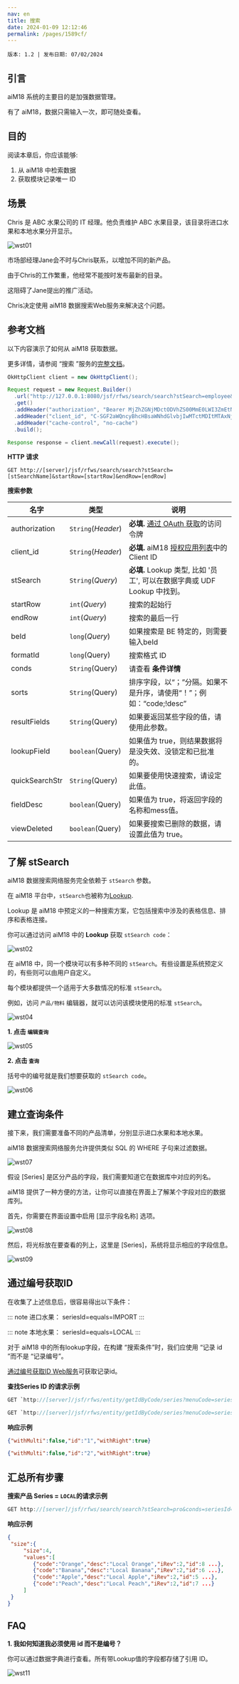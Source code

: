 ```yaml
---
nav: en
title: 搜索
date: 2024-01-09 12:12:46
permalink: /pages/1589cf/
---
```


`版本: 1.2 | 发布日期: 07/02/2024`

## 引言

aiM18 系统的主要目的是加强数据管理。 

有了 aiM18，数据只需输入一次，即可随处查看。

## 目的

阅读本章后，你应该能够:

1. 从 aiM18 中检索数据
2. 获取模块记录唯一 ID

## 场景

Chris 是 ABC 水果公司的 IT 经理。他负责维护 ABC 水果目录，该目录将进口水果和本地水果分开显示。

![wst01](/assets/wst01.png)

市场部经理Jane会不时与Chris联系，以增加不同的新产品。

由于Chris的工作繁重，他经常不能按时发布最新的目录。

这阻碍了Jane提出的推广活动。

Chris决定使用 aiM18 数据搜索Web服务来解决这个问题。

## 参考文档

以下内容演示了如何从 aiM18 获取数据。

更多详情，请参阅 “搜索 ”服务的[完整文档](/pages/c79a4a/#data-search-web-service)。

```java
OkHttpClient client = new OkHttpClient();

Request request = new Request.Builder()
  .url("http://127.0.0.1:8080/jsf/rfws/search/search?stSearch=employee&startRow=1&endRow=10")
  .get()
  .addHeader("authorization", "Bearer MjZhZGNjMDctODVhZS00MmE0LWI3ZmEtNzRhMTQwZGZiNTY0")
  .addHeader("client_id", "C-SGF2aWQncyBhcHBsaWNhdGlvbjIwMTctMDItMTAxNjc=")
  .addHeader("cache-control", "no-cache")
  .build();

Response response = client.newCall(request).execute();
```

**HTTP 请求**

`GET http://[server]/jsf/rfws/search/search?stSearch=[stSearchName]&startRow=[startRow]&endRow=[endRow]`


**搜索参数**

| 名字           | 类型               | 说明                              |
| -------------- | ------------------ | ---------------------------------------- |
| authorization  | `String`(*Header*) | **必填.** [通过 OAuth 获取](/pages/jd4373/#获取访问令牌)的访问令牌  |
| client_id      | `String`(*Header*) | **必填.** aiM18 [授权应用列表](/pages/jd4373/#注册应用程序)中的Client ID  |
| stSearch       | `String`(*Query*)  | **必填.**  Lookup 类型, 比如 '员工', 可以在数据字典或 UDF Lookup 中找到。|
| startRow       | `int`(*Query*)     | 搜索的起始行              |
| endRow         | `int`(*Query*)     | 搜索的最后一行                |
| beId           | `long`(*Query*)    | 如果搜索是 BE 特定的，则需要输入beId |
| formatId       | `long`(Query)      | 搜索格式 ID                         |
| conds          | `String`(Query)    | 请查看 **条件详情**        |
| sorts          | `String`(Query)    | 排序字段，以“；”分隔。如果不是升序，请使用“！”；例如：“code;!desc”|
| resultFields   | `String`(Query)    | 如果要返回某些字段的值，请使用此参数。 |
| lookupField    | `boolean`(Query)   | 如果值为 true，则结果数据将是没失效、没锁定和已批准的。 |
| quickSearchStr | `String`(Query)    | 如果要使用快速搜索，请设定此值。 |
| fieldDesc      | `boolean`(Query)   | 如果值为 true，将返回字段的名称和mess值。 |
| viewDeleted    | `boolean`(Query)   | 如果要搜索已删除的数据，请设置此值为 true。 |

## 了解 stSearch

aiM18 数据搜索网络服务完全依赖于 `stSearch` 参数。

在 aiM18 平台中，`stSearch`也被称为[Lookup](/pages/becaba/#lookup).

Lookup 是 aiM18 中预定义的一种搜索方案，它包括搜索中涉及的表格信息、排序和表格连接。

你可以通过访问 aiM18 中的 **Lookup** 获取 `stSearch code`：

![wst02](/assets/wst02.png)

在 aiM18 中，同一个模块可以有多种不同的 `stSearch`。有些设置是系统预定义的，有些则可以由用户自定义。

每个模块都提供一个适用于大多数情况的标准 `stSearch`。

例如，访问 `产品/物料` 编辑器，就可以访问该模块使用的标准 `stSearch`。

![wst04](/assets/wst04.png)

**1. 点击 `编辑查询`**

![wst05](/assets/wst05.png)

**2. 点击 `查询`**

括号中的编号就是我们想要获取的 `stSearch code`。

![wst06](/assets/wst06.png)

## 建立查询条件

接下来，我们需要准备不同的产品清单，分别显示进口水果和本地水果。 

aiM18 数据搜索网络服务允许提供类似 SQL 的 WHERE 子句来过滤数据。

![wst07](/assets/wst07.png)

假设 [Series] 是区分产品的字段，我们需要知道它在数据库中对应的列名。

aiM18 提供了一种方便的方法，让你可以直接在界面上了解某个字段对应的数据库列。

首先，你需要在界面设置中启用 [显示字段名称] 选项。

![wst08](/assets/wst08.png)

然后，将光标放在要查看的列上，这里是 [Series]，系统将显示相应的字段信息。

![wst09](/assets/wst09.png)

## 通过编号获取ID

在收集了上述信息后，很容易得出以下条件：

::: note 进口水果：
seriesId=equals=IMPORT
:::

::: note 本地水果：
seriesId=equals=LOCAL
::: 

对于 aiM18 中的所有lookup字段，在构建 “搜索条件”时，我们应使用 “记录 id ”而不是 “记录编号”。

[通过编号获取ID Web服务](/pages/c79a4a/#get-id-by-code-web-service)可获取记录id。

**查找Series ID 的请求示例**

```java
GET `http://[server]/jsf/rfws/entity/getIdByCode/series?menuCode=series&code=IMPORT`

GET `http://[server]/jsf/rfws/entity/getIdByCode/series?menuCode=series&code=LOCAL`
```

**响应示例**

```json
{"withMulti":false,"id":"1","withRight":true}

{"withMulti":false,"id":"2","withRight":true}
```

## 汇总所有步骤

**搜索产品 Series = `LOCAL`的请求示例**

```java
GET http://[server]/jsf/rfws/search/search?stSearch=pro&conds=seriesId=equals=2
```

**响应示例**

```json
{
 "size":{
	 "size":4,
	 "values":[
		{"code":"Orange","desc":"Local Orange","iRev":2,"id":8 ...},
		{"code":"Banana","desc":"Local Banana","iRev":2,"id":6 ...},
		{"code":"Apple","desc":"Local Apple","iRev":2,"id":5 ...},
		{"code":"Peach","desc":"Local Peach","iRev":2,"id":7 ...}
	 ]
 }
}
```

## FAQ

**1. 我如何知道我必须使用 id 而不是编号？**

你可以通过数据字典进行查看。所有带Lookup值的字段都存储了引用 ID。

![wst11](/assets/wst11.png)








